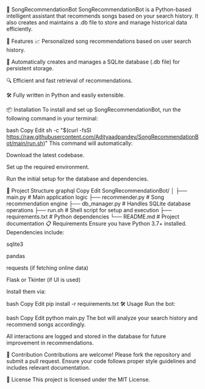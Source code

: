 🎵 SongRecommendationBot
SongRecommendationBot is a Python-based intelligent assistant that recommends songs based on your search history. It also creates and maintains a .db file to store and manage historical data efficiently.

🚀 Features
📈 Personalized song recommendations based on user search history.

💾 Automatically creates and manages a SQLite database (.db file) for persistent storage.

🔍 Efficient and fast retrieval of recommendations.

🛠️ Fully written in Python and easily extensible.

📦 Installation
To install and set up SongRecommendationBot, run the following command in your terminal:

bash
Copy
Edit
sh -c "$(curl -fsSl https://raw.githubusercontent.com/Adityaadpandey/SongRecommendationBot/main/run.sh)"
This command will automatically:

Download the latest codebase.

Set up the required environment.

Run the initial setup for the database and dependencies.

📂 Project Structure
graphql
Copy
Edit
SongRecommendationBot/
│
├── main.py                # Main application logic
├── recommender.py         # Song recommendation engine
├── db_manager.py          # Handles SQLite database operations
├── run.sh                 # Shell script for setup and execution
├── requirements.txt       # Python dependencies
└── README.md              # Project documentation
📋 Requirements
Ensure you have Python 3.7+ installed. Dependencies include:

sqlite3

pandas

requests (if fetching online data)

Flask or Tkinter (if UI is used)

Install them via:

bash
Copy
Edit
pip install -r requirements.txt
🛠️ Usage
Run the bot:

bash
Copy
Edit
python main.py
The bot will analyze your search history and recommend songs accordingly.

All interactions are logged and stored in the database for future improvement in recommendations.

🤝 Contribution
Contributions are welcome! Please fork the repository and submit a pull request. Ensure your code follows proper style guidelines and includes relevant documentation.

📄 License
This project is licensed under the MIT License.

